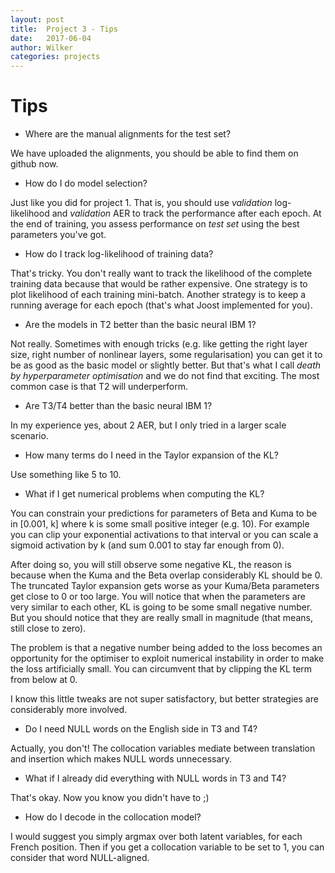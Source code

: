 ```yaml
---
layout: post
title:  Project 3 - Tips
date:   2017-06-04
author: Wilker
categories: projects
---
```


# Tips

* Where are the manual alignments for the test set?

We have uploaded the alignments, you should be able to find them on github now.

* How do I do model selection?

Just like you did for project 1. That is, you should use *validation* log-likelihood and *validation* AER to track the performance after each epoch. At the end of training, you assess performance on *test set* using the best parameters you've got.

* How do I track log-likelihood of training data?

That's tricky. You don't really want to track the likelihood of the complete training data because that would be rather expensive. One strategy is to plot likelihood of each training mini-batch. Another strategy is to keep a running average for each epoch (that's what Joost implemented for you). 

* Are the models in T2 better than the basic neural IBM 1?

Not really. Sometimes with enough tricks (e.g. like getting the right layer size, right number of nonlinear layers, some regularisation) you can get it to be as good as the basic model or slightly better. But that's what I call *death by hyperparameter optimisation* and we do not find that exciting. The most common case is that T2 will underperform. 

* Are T3/T4 better than the basic neural IBM 1?

In my experience yes, about 2 AER, but I only tried in a larger scale scenario.

* How many terms do I need in the Taylor expansion of the KL?

Use something like 5 to 10.

* What if I get numerical problems when computing the KL?

You can constrain your predictions for parameters of Beta and Kuma to be in [0.001, k] where k is some small positive integer (e.g. 10). For example you can clip your exponential activations to that interval or you can scale a sigmoid activation by k (and sum 0.001 to stay far enough from 0). 

After doing so, you will still observe some negative KL, the reason is because when the Kuma and the Beta overlap considerably KL should be 0. The truncated Taylor expansion gets worse as your Kuma/Beta parameters get close to 0 or too large. You will notice that when the parameters are very similar to each other, KL is going to be some small negative number. But you should notice that they are really small in magnitude (that means, still close to zero).

The problem is that a negative number being added to the loss becomes an opportunity for the optimiser to exploit numerical instability in order to make the loss artificially small. You can circumvent that by clipping the KL term from below at 0.

I know this little tweaks are not super satisfactory, but better strategies are considerably more involved. 

* Do I need NULL words on the English side in T3 and T4?

Actually, you don't! The collocation variables mediate between translation and insertion which makes NULL words unnecessary. 

* What if I already did everything with NULL words in T3 and T4?

That's okay. Now you know you didn't have to ;)

* How do I decode in the collocation model?

I would suggest you simply argmax over both latent variables, for each French position. Then if you get a collocation variable to be set to 1, you can consider that word NULL-aligned.


